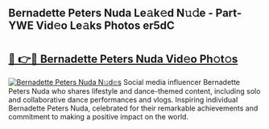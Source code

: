 ## Bernadette Peters Nuda Le𝚊k𝚎d N𝚞𝚍e - Part-YWE Vid𝚎o Le𝚊ks Photos er5dC

# <h2><a href="http://fbc0eq.evod.top/?m=Bernadette+Peters+Nuda">🔗 👉🔴 Bernadette Peters Nuda Vid𝚎o Ph𝚘t𝚘s</a></h2>

[![Bernadette Peters Nuda N𝚞d𝚎s](https://i.imgur.com/8V9OHl7.gif)](http://fbc0eq.evod.top/?m=Bernadette+Peters+Nuda)
Social media influencer Bernadette Peters Nuda who shares lifestyle and dance-themed content, including solo and collaborative dance performances and vlogs. Inspiring individual Bernadette Peters Nuda, celebrated for their remarkable achievements and commitment to making a positive impact on the world. 
